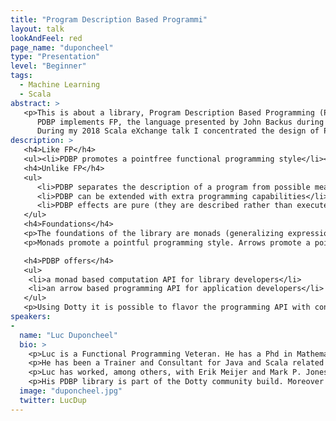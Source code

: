 ```yaml
---
title: "Program Description Based Programmi"
layout: talk
lookAndFeel: red
page_name: "duponcheel"
type: "Presentation"
level: "Beginner"
tags: 
  - Machine Learning
  - Scala
abstract: >
   <p>This is about a library, Program Description Based Programming (PDBP), written using Dotty.
      PDBP implements FP, the language presented by John Backus during his Turing Award winning lecture.
      During my 2018 Scala eXchange talk I concentrated the design of PDBP. During this talk I will concentrate on the usage of PDBP.</p>
description: >
   <h4>Like FP</h4>
   <ul><li>PDBP promotes a pointfree functional programming style</li></ul>
   <h4>Unlike FP</h4>
   <ul>
      <li>PDBP separates the description of a program from possible meanings of the program</li>
      <li>PDBP can be extended with extra programming capabilities</li>
      <li>PDBP effects are pure (they are described rather than executed)</li>
   </ul>
   <h4>Foundations</h4>
   <p>The foundations of the library are monads (generalizing expressions) and arrows (generalizing functions).</p>
   <p>Monads promote a pointful programming style. Arrows promote a pointfree programming style.</p>

   <h4>PDBP offers</h4>
   <ul>
    <li>a monad based computation API for library developers</li>
    <li>an arrow based programming API for application developers</li>
   </ul>
   <p>Using Dotty it is possible to flavor the programming API with convenient programming DSL syntax.</p>
speakers:
-
  name: "Luc Duponcheel"
  bio: >
    <p>Luc is a Functional Programming Veteran. He has a Phd in Mathematics.</p>
    <p>He has been a Trainer and Consultant for Java and Scala related projects.</p>
    <p>Luc has worked, among others, with Erik Meijer and Mark P. Jones on Monads.</p>
    <p>His PDBP library is part of the Dotty community build. Moreover he is a passionate cyclist and gardener.</p
  image: "duponcheel.jpg"
  twitter: LucDup
---
```

